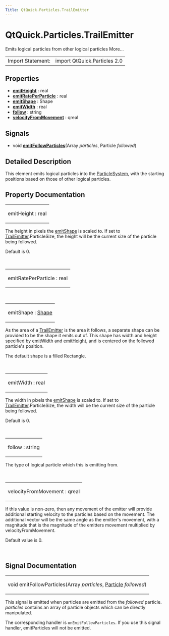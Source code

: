 ```yaml
---
Title: QtQuick.Particles.TrailEmitter
---
```


# QtQuick.Particles.TrailEmitter

<span class="subtitle"></span>
<!-- $$$TrailEmitter-brief -->
<p>Emits logical particles from other logical particles More...</p>
<!-- @@@TrailEmitter -->
<table class="alignedsummary">
<tr><td class="memItemLeft rightAlign topAlign"> Import Statement:</td><td class="memItemRight bottomAlign"> import QtQuick.Particles 2.0</td></tr></table><ul>
</ul>
<h2 id="properties">Properties</h2>
<ul>
<li class="fn"><b><b><a href="#emitHeight-prop">emitHeight</a></b></b> : real</li>
<li class="fn"><b><b><a href="#emitRatePerParticle-prop">emitRatePerParticle</a></b></b> : real</li>
<li class="fn"><b><b><a href="#emitShape-prop">emitShape</a></b></b> : Shape</li>
<li class="fn"><b><b><a href="#emitWidth-prop">emitWidth</a></b></b> : real</li>
<li class="fn"><b><b><a href="#follow-prop">follow</a></b></b> : string</li>
<li class="fn"><b><b><a href="#velocityFromMovement-prop">velocityFromMovement</a></b></b> : qreal</li>
</ul>
<h2 id="signals">Signals</h2>
<ul>
<li class="fn">void <b><b><a href="#emitFollowParticles-signal">emitFollowParticles</a></b></b>(Array <i>particles</i>, Particle <i>followed</i>)</li>
</ul>
<!-- $$$TrailEmitter-description -->
<h2 id="details">Detailed Description</h2>
</p>
<p>This element emits logical particles into the <a href="QtQuick.Particles.ParticleSystem.md">ParticleSystem</a>, with the starting positions based on those of other logical particles.</p>
<!-- @@@TrailEmitter -->
<h2>Property Documentation</h2>
<!-- $$$emitHeight -->
<table class="qmlname"><tr valign="top" id="emitHeight-prop"><td class="tblQmlPropNode"><p><span class="name">emitHeight</span> : <span class="type">real</span></p></td></tr></table><p>The height in pixels the <a href="#emitShape-prop">emitShape</a> is scaled to. If set to <a href="index.html">TrailEmitter</a>.ParticleSize, the height will be the current size of the particle being followed.</p>
<p>Default is 0.</p>
<!-- @@@emitHeight -->
<br/>
<!-- $$$emitRatePerParticle -->
<table class="qmlname"><tr valign="top" id="emitRatePerParticle-prop"><td class="tblQmlPropNode"><p><span class="name">emitRatePerParticle</span> : <span class="type">real</span></p></td></tr></table><!-- @@@emitRatePerParticle -->
<br/>
<!-- $$$emitShape -->
<table class="qmlname"><tr valign="top" id="emitShape-prop"><td class="tblQmlPropNode"><p><span class="name">emitShape</span> : <span class="type"><a href="QtQuick.Particles.Shape.md">Shape</a></span></p></td></tr></table><p>As the area of a <a href="index.html">TrailEmitter</a> is the area it follows, a separate shape can be provided to be the shape it emits out of. This shape has width and height specified by <a href="#emitWidth-prop">emitWidth</a> and <a href="#emitHeight-prop">emitHeight</a>, and is centered on the followed particle's position.</p>
<p>The default shape is a filled Rectangle.</p>
<!-- @@@emitShape -->
<br/>
<!-- $$$emitWidth -->
<table class="qmlname"><tr valign="top" id="emitWidth-prop"><td class="tblQmlPropNode"><p><span class="name">emitWidth</span> : <span class="type">real</span></p></td></tr></table><p>The width in pixels the <a href="#emitShape-prop">emitShape</a> is scaled to. If set to <a href="index.html">TrailEmitter</a>.ParticleSize, the width will be the current size of the particle being followed.</p>
<p>Default is 0.</p>
<!-- @@@emitWidth -->
<br/>
<!-- $$$follow -->
<table class="qmlname"><tr valign="top" id="follow-prop"><td class="tblQmlPropNode"><p><span class="name">follow</span> : <span class="type">string</span></p></td></tr></table><p>The type of logical particle which this is emitting from.</p>
<!-- @@@follow -->
<br/>
<!-- $$$velocityFromMovement -->
<table class="qmlname"><tr valign="top" id="velocityFromMovement-prop"><td class="tblQmlPropNode"><p><span class="name">velocityFromMovement</span> : <span class="type">qreal</span></p></td></tr></table><p>If this value is non-zero, then any movement of the emitter will provide additional starting velocity to the particles based on the movement. The additional vector will be the same angle as the emitter's movement, with a magnitude that is the magnitude of the emitters movement multiplied by velocityFromMovement.</p>
<p>Default value is 0.</p>
<!-- @@@velocityFromMovement -->
<br/>
<h2>Signal Documentation</h2>
<!-- $$$emitFollowParticles -->
<table class="qmlname"><tr valign="top" id="emitFollowParticles-signal"><td class="tblQmlFuncNode"><p><span class="type">void</span> <span class="name">emitFollowParticles</span>(<span class="type">Array</span><i> particles</i>, <span class="type"><a href="QtQuick.Particles.Particle.md">Particle</a></span><i> followed</i>)</p></td></tr></table><p>This signal is emitted when particles are emitted from the <i>followed</i> particle. <i>particles</i> contains an array of particle objects which can be directly manipulated.</p>
<p>The corresponding handler is <code>onEmitFollowParticles</code>. If you use this signal handler, emitParticles will not be emitted.</p>
<!-- @@@emitFollowParticles -->
<br/>
